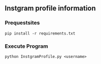 ## Instgram profile information

### Prequestsites
```
pip install -r requirements.txt
```

### Execute Program
```
python InstgramProfile.py <username>
```

